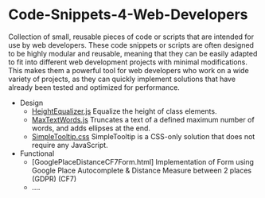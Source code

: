 # Code-Snippets-4-Web-Developers

Collection of small, reusable pieces of code or scripts that are intended for use by web developers.
These code snippets or scripts are often designed to be highly modular and reusable, meaning that they can be easily adapted to fit into different web development projects with minimal modifications. This makes them a powerful tool for web developers who work on a wide variety of projects, as they can quickly implement solutions that have already been tested and optimized for performance.

- Design
  - [HeightEqualizer.js] Equalize the height of class elements.
  - [MaxTextWords.js] Truncates a text of a defined maximum number of words, and adds ellipses at the end.
  - [SimpleTooltip.css] SimpleTooltip is a CSS-only solution that does not require any JavaScript.
- Functional
  - [GooglePlaceDistanceCF7Form.html] Implementation of Form using Google Place Autocomplete & Distance Measure between 2 places (GDPR) (CF7)
  - ....

[HeightEqualizer.js]: /Design/HeightEqualizer.js
[MaxTextWords.js]: /Design/MaxTextWords.js
[SimpleTooltip.css]: /Design/SimpleTooltip.css
[GooglePlaceDistanceForm.html]: /Functional/GooglePlaceDistanceForm.html
